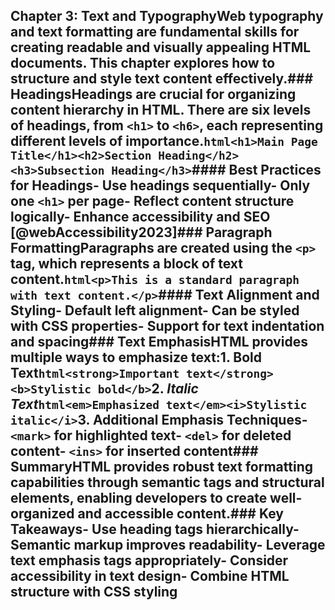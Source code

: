 ## Chapter 3: Text and TypographyWeb typography and text formatting are fundamental skills for creating readable and visually appealing HTML documents. This chapter explores how to structure and style text content effectively.### HeadingsHeadings are crucial for organizing content hierarchy in HTML. There are six levels of headings, from `<h1>` to `<h6>`, each representing different levels of importance.```html<h1>Main Page Title</h1><h2>Section Heading</h2><h3>Subsection Heading</h3>```#### Best Practices for Headings- Use headings sequentially- Only one `<h1>` per page- Reflect content structure logically- Enhance accessibility and SEO [@webAccessibility2023]### Paragraph FormattingParagraphs are created using the `<p>` tag, which represents a block of text content.```html<p>This is a standard paragraph with text content.</p>```#### Text Alignment and Styling- Default left alignment- Can be styled with CSS properties- Support for text indentation and spacing### Text EmphasisHTML provides multiple ways to emphasize text:1. **Bold Text**```html<strong>Important text</strong><b>Stylistic bold</b>```2. *Italic Text*```html<em>Emphasized text</em><i>Stylistic italic</i>```3. Additional Emphasis Techniques- `<mark>` for highlighted text- `<del>` for deleted content- `<ins>` for inserted content### SummaryHTML provides robust text formatting capabilities through semantic tags and structural elements, enabling developers to create well-organized and accessible content.### Key Takeaways- Use heading tags hierarchically- Semantic markup improves readability- Leverage text emphasis tags appropriately- Consider accessibility in text design- Combine HTML structure with CSS styling